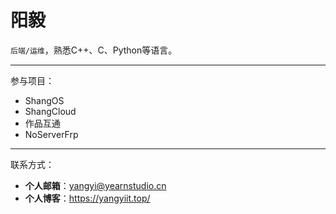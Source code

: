 # 阳毅

`后端/运维`，熟悉C++、C、Python等语言。
***
参与项目：

- ShangOS
- ShangCloud
- 作品互通
- NoServerFrp

***
联系方式：

- **个人邮箱**：<yangyi@yearnstudio.cn>
- **个人博客**：<https://yangyiit.top/>
